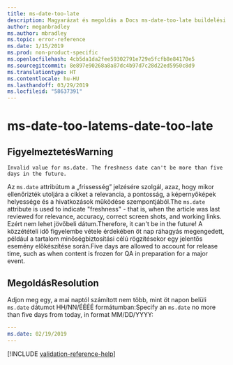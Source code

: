 ```yaml
---
title: ms-date-too-late
description: Magyarázat és megoldás a Docs ms-date-too-late buildelési problémájára
author: meganbradley
ms.author: mbradley
ms.topic: error-reference
ms.date: 1/15/2019
ms.prod: non-product-specific
ms.openlocfilehash: 4cb5da1da2fee59302791e729e5fcfb8e84170e5
ms.sourcegitcommit: 8e897e90268a8a87dc4b97d7c28d22ed5950c8d9
ms.translationtype: HT
ms.contentlocale: hu-HU
ms.lasthandoff: 03/29/2019
ms.locfileid: "58637391"
---
```

# <a name="ms-date-too-late"></a><span data-ttu-id="fbff2-103">ms-date-too-late</span><span class="sxs-lookup"><span data-stu-id="fbff2-103">ms-date-too-late</span></span>

## <a name="warning"></a><span data-ttu-id="fbff2-104">Figyelmeztetés</span><span class="sxs-lookup"><span data-stu-id="fbff2-104">Warning</span></span>

`Invalid value for ms.date. The freshness date can't be more than five days in the future.`

<span data-ttu-id="fbff2-105">Az `ms.date` attribútum a „frissesség” jelzésére szolgál, azaz, hogy mikor ellenőrizték utoljára a cikket a relevancia, a pontosság, a képernyőképek helyessége és a hivatkozások működése szempontjából.</span><span class="sxs-lookup"><span data-stu-id="fbff2-105">The `ms.date` attribute is used to indicate "freshness" - that is, when the article was last reviewed for relevance, accuracy, correct screen shots, and working links.</span></span> <span data-ttu-id="fbff2-106">Ezért nem lehet jövőbeli dátum.</span><span class="sxs-lookup"><span data-stu-id="fbff2-106">Therefore, it can't be in the future!</span></span> <span data-ttu-id="fbff2-107">A közzétételi idő figyelembe vétele érdekében öt nap ráhagyás megengedett, például a tartalom minőségbiztosítási célú rögzítésekor egy jelentős esemény előkészítése során.</span><span class="sxs-lookup"><span data-stu-id="fbff2-107">Five days are allowed to account for release time, such as when content is frozen for QA in preparation for a major event.</span></span>

## <a name="resolution"></a><span data-ttu-id="fbff2-108">Megoldás</span><span class="sxs-lookup"><span data-stu-id="fbff2-108">Resolution</span></span>

<span data-ttu-id="fbff2-109">Adjon meg egy, a mai naptól számított nem több, mint öt napon belüli `ms.date` dátumot HH/NN/ÉÉÉÉ formátumban:</span><span class="sxs-lookup"><span data-stu-id="fbff2-109">Specify an `ms.date` no more than five days from today, in format MM/DD/YYYY:</span></span>

```yml
---
ms.date: 02/19/2019
---
```

<!--make sure to add this file to your includes folder and verify the path-->
[!INCLUDE [validation-reference-help](includes/validation-reference-help.md)]
